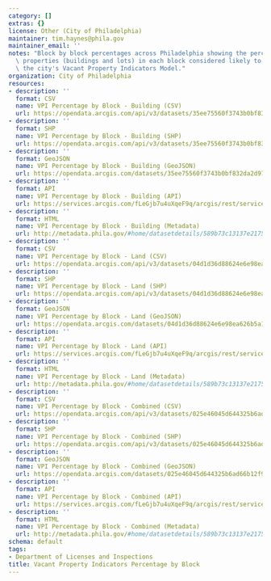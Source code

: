 ```yaml
---
category: []
extras: {}
license: Other (City of Philadelphia)
maintainer: tim.haynes@phila.gov
maintainer_email: ''
notes: "Block by block percentages across Philadelphia showing the percentages of\
  \ properties (buildings and lots) in each block considered likely to be vacant by\
  \ the city's Vacant Property Indicators Model."
organization: City of Philadelphia
resources:
- description: ''
  format: CSV
  name: VPI Percentage by Block - Building (CSV)
  url: https://opendata.arcgis.com/api/v3/datasets/35ee75560f3743b0bf832da2d977af43_0/downloads/data?format=csv&spatialRefId=4326
- description: ''
  format: SHP
  name: VPI Percentage by Block - Building (SHP)
  url: https://opendata.arcgis.com/api/v3/datasets/35ee75560f3743b0bf832da2d977af43_0/downloads/data?format=shp&spatialRefId=4326
- description: ''
  format: GeoJSON
  name: VPI Percentage by Block - Building (GeoJSON)
  url: https://opendata.arcgis.com/datasets/35ee75560f3743b0bf832da2d977af43_0.geojson
- description: ''
  format: API
  name: VPI Percentage by Block - Building (API)
  url: https://services.arcgis.com/fLeGjb7u4uXqeF9q/arcgis/rest/services/Vacant_Block_Percent_Building/FeatureServer/0/query?outFields=*&where=1%3D1
- description: ''
  format: HTML
  name: VPI Percentage by Block - Building (Metadata)
  url: http://metadata.phila.gov/#home/datasetdetails/589b73c13137e2175f6e3169/representationdetails/589b76067de40dd96079c39e/
- description: ''
  format: CSV
  name: VPI Percentage by Block - Land (CSV)
  url: https://opendata.arcgis.com/api/v3/datasets/04d1d36d88624e6e98ea626b5a16cecf_0/downloads/data?format=csv&spatialRefId=4326
- description: ''
  format: SHP
  name: VPI Percentage by Block - Land (SHP)
  url: https://opendata.arcgis.com/api/v3/datasets/04d1d36d88624e6e98ea626b5a16cecf_0/downloads/data?format=shp&spatialRefId=4326
- description: ''
  format: GeoJSON
  name: VPI Percentage by Block - Land (GeoJSON)
  url: https://opendata.arcgis.com/datasets/04d1d36d88624e6e98ea626b5a16cecf_0.geojson
- description: ''
  format: API
  name: VPI Percentage by Block - Land (API)
  url: https://services.arcgis.com/fLeGjb7u4uXqeF9q/arcgis/rest/services/Vacant_Block_Percent_Land/FeatureServer/0/query?outFields=*&where=1%3D1
- description: ''
  format: HTML
  name: VPI Percentage by Block - Land (Metadata)
  url: http://metadata.phila.gov/#home/datasetdetails/589b73c13137e2175f6e3169/representationdetails/589b75e58f712f194c6413d4/
- description: ''
  format: CSV
  name: VPI Percentage by Block - Combined (CSV)
  url: https://opendata.arcgis.com/api/v3/datasets/025e46045d644325b6ad66b12f90bb81_0/downloads/data?format=csv&spatialRefId=4326
- description: ''
  format: SHP
  name: VPI Percentage by Block - Combined (SHP)
  url: https://opendata.arcgis.com/api/v3/datasets/025e46045d644325b6ad66b12f90bb81_0/downloads/data?format=shp&spatialRefId=4326
- description: ''
  format: GeoJSON
  name: VPI Percentage by Block - Combined (GeoJSON)
  url: https://opendata.arcgis.com/datasets/025e46045d644325b6ad66b12f90bb81_0.geojson
- description: ''
  format: API
  name: VPI Percentage by Block - Combined (API)
  url: https://services.arcgis.com/fLeGjb7u4uXqeF9q/arcgis/rest/services/Vacant_Block_Percent_Combined/FeatureServer/0/query?outFields=*&where=1%3D1
- description: ''
  format: HTML
  name: VPI Percentage by Block - Combined (Metadata)
  url: http://metadata.phila.gov/#home/datasetdetails/589b73c13137e2175f6e3169/representationdetails/589b75c1418c8e8c5bc5aabf/
schema: default
tags:
- Department of Licenses and Inspections
title: Vacant Property Indicators Percentage by Block
---
```

